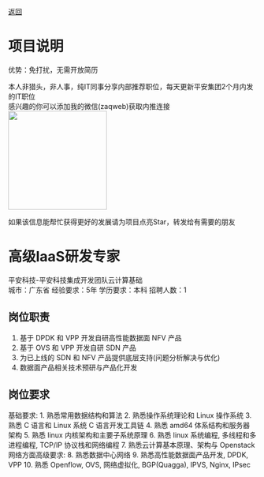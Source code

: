 [返回](../)

# 项目说明

优势：免打扰，无需开放简历

本人非猎头，非人事，纯IT同事分享内部推荐职位，每天更新平安集团2个月内发的IT职位  
感兴趣的你可以添加我的微信(zaqweb)获取内推连接  
<img src="https://github.com/zaqweb/PA-IT-JOBS/blob/master/WechatICode.jpeg"  height="200" width="200">

如果该信息能帮忙获得更好的发展请为项目点亮Star，转发给有需要的朋友

# 高级IaaS研发专家
平安科技-平安科技集成开发团队云计算基础  
城市：广东省 经验要求：5年 学历要求：本科  招聘人数：1

## 岗位职责
1. 基于 DPDK 和 VPP 开发自研高性能数据面 NFV 产品
2. 基于 OVS 和 VPP 开发自研 SDN 产品
3. 为已上线的 SDN 和 NFV 产品提供底层支持(问题分析解决与优化)
4. 数据面产品相关技术预研与产品化开发

## 岗位要求
基础要求:
    1. 熟悉常用数据结构和算法
    2. 熟悉操作系统理论和 Linux 操作系统
    3. 熟悉 C 语言和 Linux 系统 C 语言开发工具链
    4. 熟悉 amd64 体系结构和服务器架构
    5. 熟悉 linux 内核架构和主要子系统原理
    6. 熟悉 linux 系统编程, 多线程和多进程编程, TCP/IP 协议栈和网络编程
    7. 熟悉云计算基本原理、架构与 Openstack
网络方面高级要求:
    8. 熟悉数据中心网络
    9. 熟悉高性能数据面产品开发, DPDK, VPP
    10. 熟悉 Openflow, OVS, 网络虚拟化, BGP(Quagga), IPVS, Nginx, IPsec




